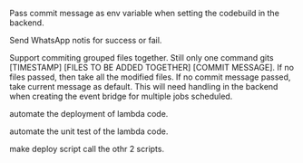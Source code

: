 Pass commit message as env variable when setting the codebuild in the backend.

Send WhatsApp notis for success or fail.

Support commiting grouped files together. Still only one command gits [TIMESTAMP] [FILES TO BE ADDED TOGETHER] [COMMIT MESSAGE]. If no files passed, then take all the modified files. If no commit message passed, take current message as default. This will need handling in the backend when creating the event bridge for multiple jobs scheduled. 

automate the deployment of lambda code.

automate the unit test of the lambda code.

make deploy script call the othr 2 scripts.